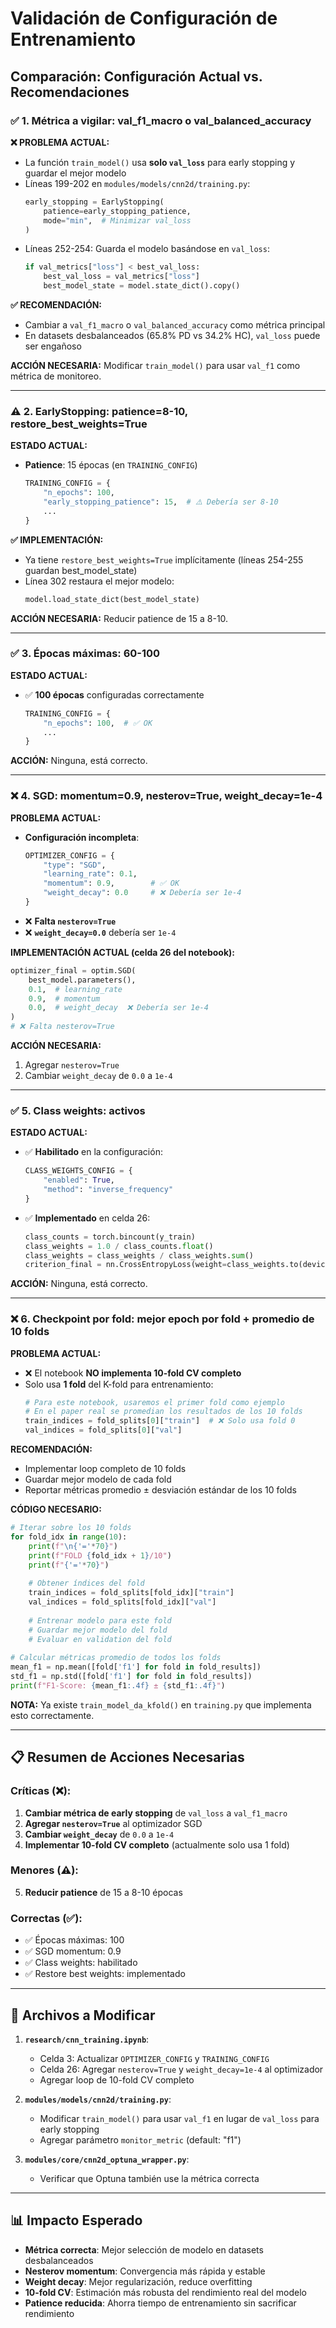 # Validación de Configuración de Entrenamiento

## Comparación: Configuración Actual vs. Recomendaciones

### ✅ 1. Métrica a vigilar: val_f1_macro o val_balanced_accuracy

**❌ PROBLEMA ACTUAL:**
- La función `train_model()` usa **solo `val_loss`** para early stopping y guardar el mejor modelo
- Líneas 199-202 en `modules/models/cnn2d/training.py`:
  ```python
  early_stopping = EarlyStopping(
      patience=early_stopping_patience,
      mode="min",  # Minimizar val_loss
  )
  ```
- Líneas 252-254: Guarda el modelo basándose en `val_loss`:
  ```python
  if val_metrics["loss"] < best_val_loss:
      best_val_loss = val_metrics["loss"]
      best_model_state = model.state_dict().copy()
  ```

**✅ RECOMENDACIÓN:**
- Cambiar a `val_f1_macro` o `val_balanced_accuracy` como métrica principal
- En datasets desbalanceados (65.8% PD vs 34.2% HC), `val_loss` puede ser engañoso

**ACCIÓN NECESARIA:** Modificar `train_model()` para usar `val_f1` como métrica de monitoreo.

---

### ⚠️ 2. EarlyStopping: patience=8-10, restore_best_weights=True

**ESTADO ACTUAL:**
- **Patience**: 15 épocas (en `TRAINING_CONFIG`)
  ```python
  TRAINING_CONFIG = {
      "n_epochs": 100,
      "early_stopping_patience": 15,  # ⚠️ Debería ser 8-10
      ...
  }
  ```

**✅ IMPLEMENTACIÓN:**
- Ya tiene `restore_best_weights=True` implícitamente (líneas 254-255 guardan best_model_state)
- Línea 302 restaura el mejor modelo:
  ```python
  model.load_state_dict(best_model_state)
  ```

**ACCIÓN NECESARIA:** Reducir patience de 15 a 8-10.

---

### ✅ 3. Épocas máximas: 60-100

**ESTADO ACTUAL:**
- ✅ **100 épocas** configuradas correctamente
  ```python
  TRAINING_CONFIG = {
      "n_epochs": 100,  # ✅ OK
      ...
  }
  ```

**ACCIÓN:** Ninguna, está correcto.

---

### ❌ 4. SGD: momentum=0.9, nesterov=True, weight_decay=1e-4

**PROBLEMA ACTUAL:**
- **Configuración incompleta**:
  ```python
  OPTIMIZER_CONFIG = {
      "type": "SGD",
      "learning_rate": 0.1,
      "momentum": 0.9,        # ✅ OK
      "weight_decay": 0.0     # ❌ Debería ser 1e-4
  }
  ```
- ❌ **Falta `nesterov=True`**
- ❌ **`weight_decay=0.0`** debería ser `1e-4`

**IMPLEMENTACIÓN ACTUAL (celda 26 del notebook):**
```python
optimizer_final = optim.SGD(
    best_model.parameters(),
    0.1,  # learning_rate
    0.9,  # momentum
    0.0,  # weight_decay  ❌ Debería ser 1e-4
)
# ❌ Falta nesterov=True
```

**ACCIÓN NECESARIA:** 
1. Agregar `nesterov=True`
2. Cambiar `weight_decay` de `0.0` a `1e-4`

---

### ✅ 5. Class weights: activos

**ESTADO ACTUAL:**
- ✅ **Habilitado** en la configuración:
  ```python
  CLASS_WEIGHTS_CONFIG = {
      "enabled": True,
      "method": "inverse_frequency"
  }
  ```

- ✅ **Implementado** en celda 26:
  ```python
  class_counts = torch.bincount(y_train)
  class_weights = 1.0 / class_counts.float()
  class_weights = class_weights / class_weights.sum()
  criterion_final = nn.CrossEntropyLoss(weight=class_weights.to(device))
  ```

**ACCIÓN:** Ninguna, está correcto.

---

### ❌ 6. Checkpoint por fold: mejor epoch por fold + promedio de 10 folds

**PROBLEMA ACTUAL:**
- ❌ El notebook **NO implementa 10-fold CV completo**
- Solo usa **1 fold** del K-fold para entrenamiento:
  ```python
  # Para este notebook, usaremos el primer fold como ejemplo
  # En el paper real se promedian los resultados de los 10 folds
  train_indices = fold_splits[0]["train"]  # ❌ Solo usa fold 0
  val_indices = fold_splits[0]["val"]
  ```

**RECOMENDACIÓN:**
- Implementar loop completo de 10 folds
- Guardar mejor modelo de cada fold
- Reportar métricas promedio ± desviación estándar de los 10 folds

**CÓDIGO NECESARIO:**
```python
# Iterar sobre los 10 folds
for fold_idx in range(10):
    print(f"\n{'='*70}")
    print(f"FOLD {fold_idx + 1}/10")
    print(f"{'='*70}")
    
    # Obtener índices del fold
    train_indices = fold_splits[fold_idx]["train"]
    val_indices = fold_splits[fold_idx]["val"]
    
    # Entrenar modelo para este fold
    # Guardar mejor modelo del fold
    # Evaluar en validation del fold
    
# Calcular métricas promedio de todos los folds
mean_f1 = np.mean([fold['f1'] for fold in fold_results])
std_f1 = np.std([fold['f1'] for fold in fold_results])
print(f"F1-Score: {mean_f1:.4f} ± {std_f1:.4f}")
```

**NOTA:** Ya existe `train_model_da_kfold()` en `training.py` que implementa esto correctamente.

---

## 📋 Resumen de Acciones Necesarias

### Críticas (❌):
1. **Cambiar métrica de early stopping** de `val_loss` a `val_f1_macro`
2. **Agregar `nesterov=True`** al optimizador SGD
3. **Cambiar `weight_decay`** de `0.0` a `1e-4`
4. **Implementar 10-fold CV completo** (actualmente solo usa 1 fold)

### Menores (⚠️):
5. **Reducir patience** de 15 a 8-10 épocas

### Correctas (✅):
- ✅ Épocas máximas: 100
- ✅ SGD momentum: 0.9
- ✅ Class weights: habilitado
- ✅ Restore best weights: implementado

---

## 🔧 Archivos a Modificar

1. **`research/cnn_training.ipynb`**:
   - Celda 3: Actualizar `OPTIMIZER_CONFIG` y `TRAINING_CONFIG`
   - Celda 26: Agregar `nesterov=True` y `weight_decay=1e-4` al optimizador
   - Agregar loop de 10-fold CV completo

2. **`modules/models/cnn2d/training.py`**:
   - Modificar `train_model()` para usar `val_f1` en lugar de `val_loss` para early stopping
   - Agregar parámetro `monitor_metric` (default: "f1")

3. **`modules/core/cnn2d_optuna_wrapper.py`**:
   - Verificar que Optuna también use la métrica correcta

---

## 📊 Impacto Esperado

- **Métrica correcta**: Mejor selección de modelo en datasets desbalanceados
- **Nesterov momentum**: Convergencia más rápida y estable
- **Weight decay**: Mejor regularización, reduce overfitting
- **10-fold CV**: Estimación más robusta del rendimiento real del modelo
- **Patience reducida**: Ahorra tiempo de entrenamiento sin sacrificar rendimiento

